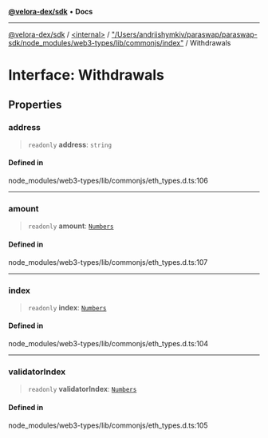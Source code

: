 [**@velora-dex/sdk**](../../../../README.md) • **Docs**

***

[@velora-dex/sdk](../../../../globals.md) / [\<internal\>](../../../README.md) / ["/Users/andriishymkiv/paraswap/paraswap-sdk/node\_modules/web3-types/lib/commonjs/index"](../README.md) / Withdrawals

# Interface: Withdrawals

## Properties

### address

> `readonly` **address**: `string`

#### Defined in

node\_modules/web3-types/lib/commonjs/eth\_types.d.ts:106

***

### amount

> `readonly` **amount**: [`Numbers`](../../../type-aliases/Numbers.md)

#### Defined in

node\_modules/web3-types/lib/commonjs/eth\_types.d.ts:107

***

### index

> `readonly` **index**: [`Numbers`](../../../type-aliases/Numbers.md)

#### Defined in

node\_modules/web3-types/lib/commonjs/eth\_types.d.ts:104

***

### validatorIndex

> `readonly` **validatorIndex**: [`Numbers`](../../../type-aliases/Numbers.md)

#### Defined in

node\_modules/web3-types/lib/commonjs/eth\_types.d.ts:105
